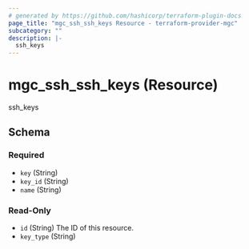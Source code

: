 ```yaml
---
# generated by https://github.com/hashicorp/terraform-plugin-docs
page_title: "mgc_ssh_ssh_keys Resource - terraform-provider-mgc"
subcategory: ""
description: |-
  ssh_keys
---
```


# mgc_ssh_ssh_keys (Resource)

ssh_keys



<!-- schema generated by tfplugindocs -->
## Schema

### Required

- `key` (String)
- `key_id` (String)
- `name` (String)

### Read-Only

- `id` (String) The ID of this resource.
- `key_type` (String)
